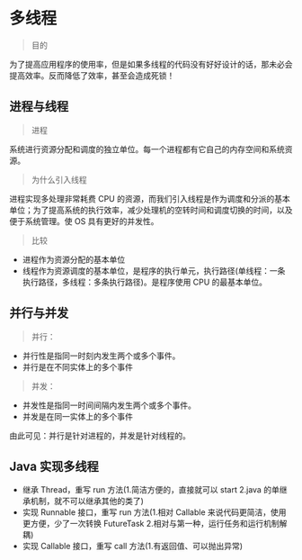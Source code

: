 # 多线程

> 目的

为了提高应用程序的使用率，但是如果多线程的代码没有好好设计的话，那未必会提高效率。反而降低了效率，甚至会造成死锁！

## 进程与线程

> 进程

系统进行资源分配和调度的独立单位。每一个进程都有它自己的内存空间和系统资源。

> 为什么引入线程

进程实现多处理非常耗费 CPU 的资源，而我们引入线程是作为调度和分派的基本单位；为了提高系统的执行效率，减少处理机的空转时间和调度切换的时间，以及便于系统管理。使 OS 具有更好的并发性。

> 比较

- 进程作为资源分配的基本单位
- 线程作为资源调度的基本单位，是程序的执行单元，执行路径(单线程：一条执行路径，多线程：多条执行路径)。是程序使用 CPU 的最基本单位。

## 并行与并发

> 并行：

- 并行性是指同一时刻内发生两个或多个事件。
- 并行是在不同实体上的多个事件

> 并发：

- 并发性是指同一时间间隔内发生两个或多个事件。
- 并发是在同一实体上的多个事件

由此可⻅：并行是针对进程的，并发是针对线程的。

## Java 实现多线程

- 继承 Thread，重写 run 方法(1.简洁方便的，直接就可以 start 2.java 的单继承机制，就不可以继承其他的类了)
- 实现 Runnable 接口，重写 run 方法(1.相对 Callable 来说代码更简洁，使用更方便，少了一次转换 FutureTask 2.相对与第一种，运行任务和运行机制解耦)
- 实现 Callable 接口，重写 call 方法(1.有返回值、可以抛出异常)
